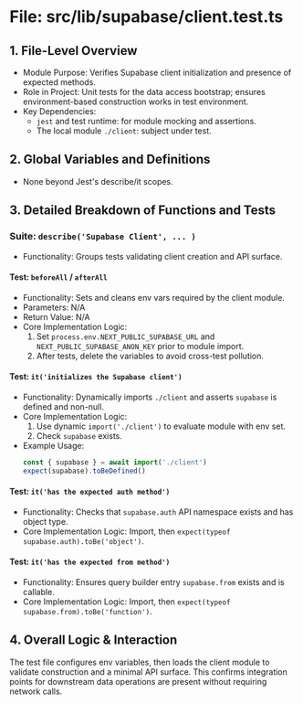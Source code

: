 # File: src/lib/supabase/client.test.ts

## 1. File-Level Overview

- Module Purpose: Verifies Supabase client initialization and presence of expected methods.
- Role in Project: Unit tests for the data access bootstrap; ensures environment-based construction works in test environment.
- Key Dependencies:
  - `jest` and test runtime: for module mocking and assertions.
  - The local module `./client`: subject under test.

## 2. Global Variables and Definitions

- None beyond Jest's describe/it scopes.

## 3. Detailed Breakdown of Functions and Tests

### Suite: `describe('Supabase Client', ... )`

- Functionality: Groups tests validating client creation and API surface.

#### Test: `beforeAll` / `afterAll`

- Functionality: Sets and cleans env vars required by the client module.
- Parameters: N/A
- Return Value: N/A
- Core Implementation Logic:
  1. Set `process.env.NEXT_PUBLIC_SUPABASE_URL` and `NEXT_PUBLIC_SUPABASE_ANON_KEY` prior to module import.
  2. After tests, delete the variables to avoid cross-test pollution.

#### Test: `it('initializes the Supabase client')`

- Functionality: Dynamically imports `./client` and asserts `supabase` is defined and non-null.
- Core Implementation Logic:
  1. Use dynamic `import('./client')` to evaluate module with env set.
  2. Check `supabase` exists.
- Example Usage:
  ```ts
  const { supabase } = await import('./client')
  expect(supabase).toBeDefined()
  ```

#### Test: `it('has the expected auth method')`

- Functionality: Checks that `supabase.auth` API namespace exists and has object type.
- Core Implementation Logic: Import, then `expect(typeof supabase.auth).toBe('object')`.

#### Test: `it('has the expected from method')`

- Functionality: Ensures query builder entry `supabase.from` exists and is callable.
- Core Implementation Logic: Import, then `expect(typeof supabase.from).toBe('function')`.

## 4. Overall Logic & Interaction

The test file configures env variables, then loads the client module to validate construction and a minimal API surface. This confirms integration points for downstream data operations are present without requiring network calls.
